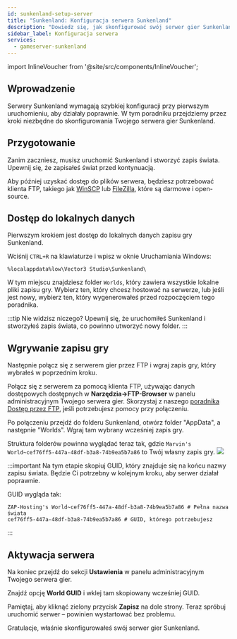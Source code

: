 ```yaml
---
id: sunkenland-setup-server
title: "Sunkenland: Konfiguracja serwera Sunkenland"
description: "Dowiedz się, jak skonfigurować swój serwer gier Sunkenland, aby zapewnić płynną rozgrywkę i prawidłowe działanie → Sprawdź teraz"
sidebar_label: Konfiguracja serwera
services:
  - gameserver-sunkenland
---
```


import InlineVoucher from '@site/src/components/InlineVoucher';

## Wprowadzenie

Serwery Sunkenland wymagają szybkiej konfiguracji przy pierwszym uruchomieniu, aby działały poprawnie. W tym poradniku przejdziemy przez kroki niezbędne do skonfigurowania Twojego serwera gier Sunkenland.

<InlineVoucher />

## Przygotowanie
Zanim zaczniesz, musisz uruchomić Sunkenland i stworzyć zapis świata. Upewnij się, że zapisałeś świat przed kontynuacją.

Aby później uzyskać dostęp do plików serwera, będziesz potrzebować klienta FTP, takiego jak [WinSCP](https://winscp.net/eng/index.php) lub [FileZilla](https://filezilla-project.org/), które są darmowe i open-source.

## Dostęp do lokalnych danych
Pierwszym krokiem jest dostęp do lokalnych danych zapisu gry Sunkenland.

Wciśnij `CTRL+R` na klawiaturze i wpisz w oknie Uruchamiania Windows:
```
%localappdata%low\Vector3 Studio\Sunkenland\
```

W tym miejscu znajdziesz folder `Worlds`, który zawiera wszystkie lokalne pliki zapisu gry. Wybierz ten, który chcesz hostować na serwerze, lub jeśli jest nowy, wybierz ten, który wygenerowałeś przed rozpoczęciem tego poradnika.

:::tip
Nie widzisz niczego? Upewnij się, że uruchomiłeś Sunkenland i stworzyłeś zapis świata, co powinno utworzyć nowy folder.
:::

## Wgrywanie zapisu gry
Następnie połącz się z serwerem gier przez FTP i wgraj zapis gry, który wybrałeś w poprzednim kroku.

Połącz się z serwerem za pomocą klienta FTP, używając danych dostępowych dostępnych w **Narzędzia->FTP-Browser** w panelu administracyjnym Twojego serwera gier. Skorzystaj z naszego [poradnika Dostęp przez FTP](gameserver-ftpaccess.md), jeśli potrzebujesz pomocy przy połączeniu.

Po połączeniu przejdź do folderu Sunkenland, otwórz folder "AppData", a następnie "Worlds". Wgraj tam wybrany wcześniej zapis gry.

Struktura folderów powinna wyglądać teraz tak, gdzie `Marvin's World~cef76ff5-447a-48df-b3a8-74b9ea5b7a86` to Twój własny zapis gry.
![](https://github.com/zaphosting/docs/assets/13604413/40aecc3b-4a8a-4477-8c09-d56ec412883e)

:::important
Na tym etapie skopiuj GUID, który znajduje się na końcu nazwy zapisu świata. Będzie Ci potrzebny w kolejnym kroku, aby serwer działał poprawnie.

GUID wygląda tak:
```
ZAP-Hosting's World~cef76ff5-447a-48df-b3a8-74b9ea5b7a86 # Pełna nazwa świata
cef76ff5-447a-48df-b3a8-74b9ea5b7a86 # GUID, którego potrzebujesz
```
:::

## Aktywacja serwera
Na koniec przejdź do sekcji **Ustawienia** w panelu administracyjnym Twojego serwera gier.

Znajdź opcję **World GUID** i wklej tam skopiowany wcześniej GUID.

Pamiętaj, aby kliknąć zielony przycisk **Zapisz** na dole strony. Teraz spróbuj uruchomić serwer – powinien wystartować bez problemu.

Gratulacje, właśnie skonfigurowałeś swój serwer gier Sunkenland.

<InlineVoucher />